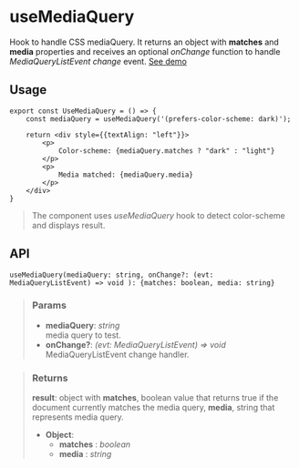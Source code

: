 # useMediaQuery
Hook to handle CSS mediaQuery. It returns an object with __matches__ and __media__ properties and receives an optional _onChange_ function to handle _MediaQueryListEvent change_ event. [See demo](https://ndriadev.github.io/react-tools/#/hooks/api-dom/useMediaQuery)

## Usage

```tsx
export const UseMediaQuery = () => {
	const mediaQuery = useMediaQuery('(prefers-color-scheme: dark)');

	return <div style={{textAlign: "left"}}>
		<p>
			Color-scheme: {mediaQuery.matches ? "dark" : "light"}
		</p>
		<p>
			Media matched: {mediaQuery.media}
		</p>
	</div>
}
```

> The component uses _useMediaQuery_ hook to detect color-scheme and displays result.


## API

```tsx
useMediaQuery(mediaQuery: string, onChange?: (evt: MediaQueryListEvent) => void ): {matches: boolean, media: string}
```

> ### Params
>
> - __mediaQuery__: _string_  
media query to test.
> - __onChange?__: _(evt: MediaQueryListEvent) => void_  
MediaQueryListEvent change handler.
>

> ### Returns
>
> __result__: object with __matches__, boolean value that returns true if the document currently matches the media query, __media__, string that represents media query.
> - __Object__:  
>     - __matches__ : _boolean_  
>     - __media__ : _string_  
>